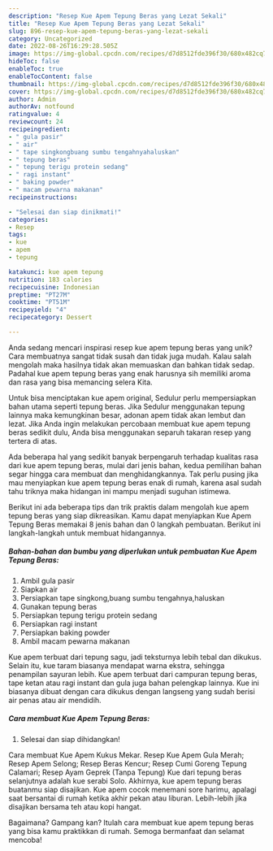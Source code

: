 ```yaml
---
description: "Resep Kue Apem Tepung Beras yang Lezat Sekali"
title: "Resep Kue Apem Tepung Beras yang Lezat Sekali"
slug: 896-resep-kue-apem-tepung-beras-yang-lezat-sekali
category: Uncategorized
date: 2022-08-26T16:29:28.505Z
image: https://img-global.cpcdn.com/recipes/d7d8512fde396f30/680x482cq70/kue-apem-tepung-beras-foto-resep-utama.jpg
hideToc: false
enableToc: true
enableTocContent: false
thumbnail: https://img-global.cpcdn.com/recipes/d7d8512fde396f30/680x482cq70/kue-apem-tepung-beras-foto-resep-utama.jpg
cover: https://img-global.cpcdn.com/recipes/d7d8512fde396f30/680x482cq70/kue-apem-tepung-beras-foto-resep-utama.jpg
author: Admin
authorAv: notfound
ratingvalue: 4
reviewcount: 24
recipeingredient:
- " gula pasir"
- " air"
- " tape singkongbuang sumbu tengahnyahaluskan"
- " tepung beras"
- " tepung terigu protein sedang"
- " ragi instant"
- " baking powder"
- " macam pewarna makanan"
recipeinstructions:

- "Selesai dan siap dinikmati!"
categories:
- Resep
tags:
- kue
- apem
- tepung

katakunci: kue apem tepung 
nutrition: 183 calories
recipecuisine: Indonesian
preptime: "PT27M"
cooktime: "PT51M"
recipeyield: "4"
recipecategory: Dessert

---
```





Anda sedang mencari inspirasi resep kue apem tepung beras yang unik? Cara membuatnya sangat tidak susah dan tidak juga mudah. Kalau salah mengolah maka hasilnya tidak akan memuaskan dan bahkan tidak sedap. Padahal kue apem tepung beras yang enak harusnya sih memiliki aroma dan rasa yang bisa memancing selera Kita.





Untuk bisa menciptakan kue apem original, Sedulur perlu mempersiapkan bahan utama seperti tepung beras. Jika Sedulur menggunakan tepung lainnya maka kemungkinan besar, adonan apem tidak akan lembut dan lezat. Jika Anda ingin melakukan percobaan membuat kue apem tepung beras sedikit dulu, Anda bisa menggunakan separuh takaran resep yang tertera di atas.

Ada beberapa hal yang sedikit banyak berpengaruh terhadap kualitas rasa dari kue apem tepung beras, mulai dari jenis bahan, kedua pemilihan bahan segar hingga cara membuat dan menghidangkannya. Tak perlu pusing jika mau menyiapkan kue apem tepung beras enak di rumah, karena asal sudah tahu triknya maka hidangan ini mampu menjadi suguhan istimewa.






Berikut ini ada beberapa tips dan trik praktis dalam mengolah kue apem tepung beras yang siap dikreasikan. Kamu dapat menyiapkan Kue Apem Tepung Beras memakai 8 jenis bahan dan 0 langkah pembuatan. Berikut ini langkah-langkah untuk membuat hidangannya.

<!--inarticleads1-->

##### Bahan-bahan dan bumbu yang diperlukan untuk pembuatan Kue Apem Tepung Beras:

1. Ambil  gula pasir
1. Siapkan  air
1. Persiapkan  tape singkong,buang sumbu tengahnya,haluskan
1. Gunakan  tepung beras
1. Persiapkan  tepung terigu protein sedang
1. Persiapkan  ragi instant
1. Persiapkan  baking powder
1. Ambil  macam pewarna makanan


Kue apem terbuat dari tepung sagu, jadi teksturnya lebih tebal dan dikukus. Selain itu, kue taram biasanya mendapat warna ekstra, sehingga penampilan sayuran lebih. Kue apem terbuat dari campuran tepung beras, tape ketan atau ragi instant dan gula juga bahan pelengkap lainnya. Kue ini biasanya dibuat dengan cara dikukus dengan langseng yang sudah berisi air penas atau air mendidih. 

<!--inarticleads2-->

##### Cara membuat Kue Apem Tepung Beras:


1. Selesai dan siap dihidangkan!

Cara membuat Kue Apem Kukus Mekar. Resep Kue Apem Gula Merah; Resep Apem Selong; Resep Beras Kencur; Resep Cumi Goreng Tepung Calamari; Resep Ayam Geprek (Tanpa Tepung) Kue dari tepung beras selanjutnya adalah kue serabi Solo. Akhirnya, kue apem tepung beras buatanmu siap disajikan. Kue apem cocok menemani sore harimu, apalagi saat bersantai di rumah ketika akhir pekan atau liburan. Lebih-lebih jika disajikan bersama teh atau kopi hangat. 

Bagaimana? Gampang kan? Itulah cara membuat kue apem tepung beras yang bisa kamu praktikkan di rumah. Semoga bermanfaat dan selamat mencoba!
